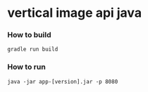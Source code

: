 # vertical image api java

### How to build
```
gradle run build
```

### How to run
```
java -jar app-[version].jar -p 8080
```